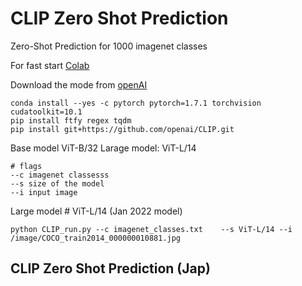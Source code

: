 # CLIP Zero Shot Prediction 
 
Zero-Shot Prediction for 1000 imagenet classes 

For fast start [Colab](https://colab.research.google.com/drive/1bUOngE4T5GoyurxwDslprxfRRrigcX3J?usp=sharing) 

Download the mode from [openAI](https://github.com/openai/CLIP)

```
conda install --yes -c pytorch pytorch=1.7.1 torchvision cudatoolkit=10.1
pip install ftfy regex tqdm
pip install git+https://github.com/openai/CLIP.git
```

Base model ViT-B/32
Larage model: ViT-L/14

```
# flags 
--c imagenet classesss 
--s size of the model 
--i input image 
``` 

Large model # ViT-L/14 (Jan 2022 model) 
```
python CLIP_run.py --c imagenet_classes.txt    --s ViT-L/14 --i  /image/COCO_train2014_000000010881.jpg
```

## CLIP Zero Shot Prediction (Jap)
